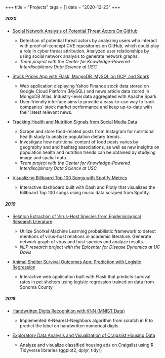 +++
title = "Projects"
tags = []
date = "2020-12-23"
+++

<!-- * [Open Source Development](https://github.com/) (**Ongoing**)
    * Involvement in Open Source projects
-->

<!-- ##### 2021
* *WIP*
 -->

##### 2020
* [Social Network Analysis of Potential Threat Actors On GitHub](/social-graph)
    * Detection of potential threat actors by analyzing users who interact with proof-of-concept CVE repositories on GitHub, which could play a role in cyber threat attribution. Analyzed user relationships by using social network analysis to generate network graphs. 
    * *Team project with the Center for Knowledge-Powered Interdisciplinary Data Science at USC*

* [Stock Prices App with Flask, MongoDB, MySQL on GCP, and Spark](/stocks)
    * Web application displaying Yahoo Finance stock data stored on Google Cloud Platform (MySQL) and news article data stored in MongoDB Atlas. Industry-level data aggregated with Apache Spark.
    * User-friendly interface aims to provide a easy-to-use way to track companies' stock market performance and keep up-to-date with their latest relevant news.

* [Tracking Health and Nutrition Signals from Social Media Data](/instagram)
    * Scrape and store food-related posts from Instagram for nutritional health study to analyze population dietary trends.
    * Investigate how nutritional content of food posts varies by geography and and hashtag associations, as well as new insights on population health and nutrition trends can be obtained by studying image and spatial data.
    * *Team project with the Center for Knowledge-Powered Interdisciplinary Data Science at USC* 

* [Visualizing Billboard Top 100 Songs with Spotify Metrics](/songs-app)
    * Interactive dashboard built with Dash and Plotly that visualizes the Billboard Top 100 songs using music data scraped from Spotify.


##### 2019
* [Relation Extraction of Virus-Host Species from Epidemiological Research Literature](/snorkel)
    * Utilize Snorkel Machine Learning probabilistic framework to detect mentions of virus-host relations in academic literature. Generate network graph of virus and host species and analyze results.
    * *NLP research project with the Epicenter for Disease Dynamics at UC Davis*

* [Animal Shelter Survival Outcomes App: Prediction with Logistic Regression](/shelter)
    * Interactive web application built with Flask that predicts survival rates in pet shelters using logistic regression trained on data from Sonoma County

##### 2018
* [Handwritten Digits Recognition with KNN (MNIST Data)](/knn-mnist)
    * Implemented K-Nearest-Neighbors algorithm from scratch in R to predict the label on handwritten numerical digits

* [Exploratory Data Analysis and Visualization of Craigslist Housing Data](/craigslist)
    * Analyze and visualize classified housing ads on Craigslist using R Tidyverse libraries (ggplot2, dplyr, tidyr)

